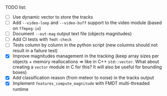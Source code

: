 TODO list:
- [ ] Use dynamic vector to store the tracks
- [ ] Add `--video-loop` and `--video-buff` support to the video module (based 
      on `ffmpeg-io`)
- [ ] Document `--out-mag` output text file (objects magnitudes)
- [ ] Add CI tests with `fmdt-check` 
- [ ] Tests column by column in the python script (new columns should not result 
      in a failure test)
- [x] Improve magnitudes management in the tracking (keep array sizes per 
      objects + memory reallocations => like in C++ `std::vector`. What about
      creating a `vector` module in C for this? It will also be useful for 
      bounding boxes)
- [x] Add classification reason (from meteor to noise) in the tracks output
- [x] Implement `features_compute_magnitude` with FMDT multi-threaded runtime